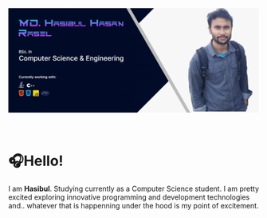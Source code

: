 <img src="./image/mybanner.png"/>
<br>
<br>
<br>
<h1>🎧Hello!</h1>
<p>I am <b>Hasibul</b>. Studying currently as a Computer Science student. I am pretty excited exploring innovative programming and development technologies and.. whatever that is happenning under the hood is my point of excitement.</p>
